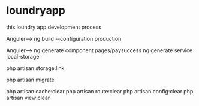 # loundryapp
this loundry app development process

Anguler--> ng build --configuration production

Anguler--> ng generate component pages/paysuccess
ng generate service local-storage

php artisan storage:link

php artisan migrate

php artisan cache:clear
php artisan route:clear
php artisan config:clear
php artisan view:clear